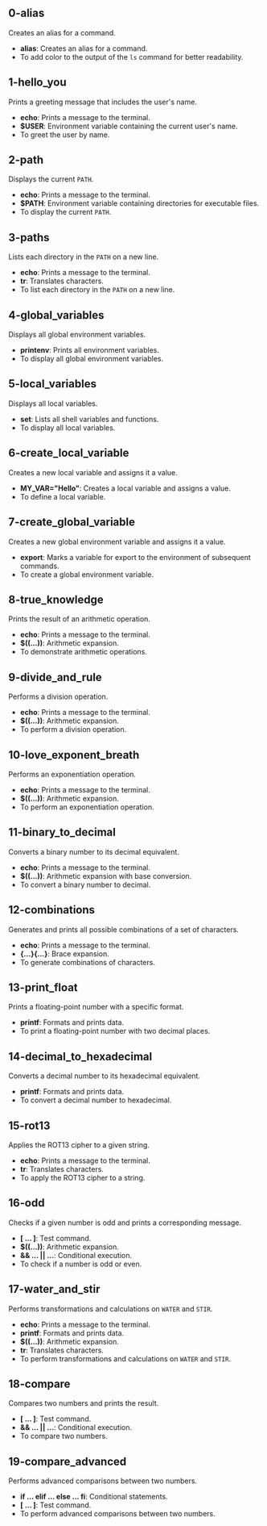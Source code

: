 ## 0-alias
Creates an alias for a command.
- **alias**: Creates an alias for a command.
- To add color to the output of the `ls` command for better readability.

## 1-hello_you
Prints a greeting message that includes the user's name.
- **echo**: Prints a message to the terminal.
- **$USER**: Environment variable containing the current user's name.
- To greet the user by name.

## 2-path
Displays the current `PATH`.
- **echo**: Prints a message to the terminal.
- **$PATH**: Environment variable containing directories for executable files.
- To display the current `PATH`.

## 3-paths
Lists each directory in the `PATH` on a new line.
- **echo**: Prints a message to the terminal.
- **tr**: Translates characters.
- To list each directory in the `PATH` on a new line.

## 4-global_variables
Displays all global environment variables.
- **printenv**: Prints all environment variables.
- To display all global environment variables.

## 5-local_variables
Displays all local variables.
- **set**: Lists all shell variables and functions.
- To display all local variables.

## 6-create_local_variable
Creates a new local variable and assigns it a value.
- **MY_VAR="Hello"**: Creates a local variable and assigns a value.
- To define a local variable.

## 7-create_global_variable
Creates a new global environment variable and assigns it a value.
- **export**: Marks a variable for export to the environment of subsequent commands.
- To create a global environment variable.

## 8-true_knowledge
Prints the result of an arithmetic operation.
- **echo**: Prints a message to the terminal.
- **$((...))**: Arithmetic expansion.
- To demonstrate arithmetic operations.

## 9-divide_and_rule
Performs a division operation.
- **echo**: Prints a message to the terminal.
- **$((...))**: Arithmetic expansion.
- To perform a division operation.

## 10-love_exponent_breath
Performs an exponentiation operation.
- **echo**: Prints a message to the terminal.
- **$((...))**: Arithmetic expansion.
- To perform an exponentiation operation.

## 11-binary_to_decimal
Converts a binary number to its decimal equivalent.
- **echo**: Prints a message to the terminal.
- **$((...))**: Arithmetic expansion with base conversion.
- To convert a binary number to decimal.

## 12-combinations
Generates and prints all possible combinations of a set of characters.
- **echo**: Prints a message to the terminal.
- **{...}{...}**: Brace expansion.
- To generate combinations of characters.

## 13-print_float
Prints a floating-point number with a specific format.
- **printf**: Formats and prints data.
- To print a floating-point number with two decimal places.

## 14-decimal_to_hexadecimal
Converts a decimal number to its hexadecimal equivalent.
- **printf**: Formats and prints data.
- To convert a decimal number to hexadecimal.

## 15-rot13
Applies the ROT13 cipher to a given string.
- **echo**: Prints a message to the terminal.
- **tr**: Translates characters.
- To apply the ROT13 cipher to a string.

## 16-odd
Checks if a given number is odd and prints a corresponding message.
- **[ ... ]**: Test command.
- **$((...))**: Arithmetic expansion.
- **&& ... || ...**: Conditional execution.
- To check if a number is odd or even.

## 17-water_and_stir
Performs transformations and calculations on `WATER` and `STIR`.
- **echo**: Prints a message to the terminal.
- **printf**: Formats and prints data.
- **$((...))**: Arithmetic expansion.
- **tr**: Translates characters.
- To perform transformations and calculations on `WATER` and `STIR`.

## 18-compare
Compares two numbers and prints the result.
- **[ ... ]**: Test command.
- **&& ... || ...**: Conditional execution.
- To compare two numbers.

## 19-compare_advanced
Performs advanced comparisons between two numbers.
- **if ... elif ... else ... fi**: Conditional statements.
- **[ ... ]**: Test command.
- To perform advanced comparisons between two numbers.
